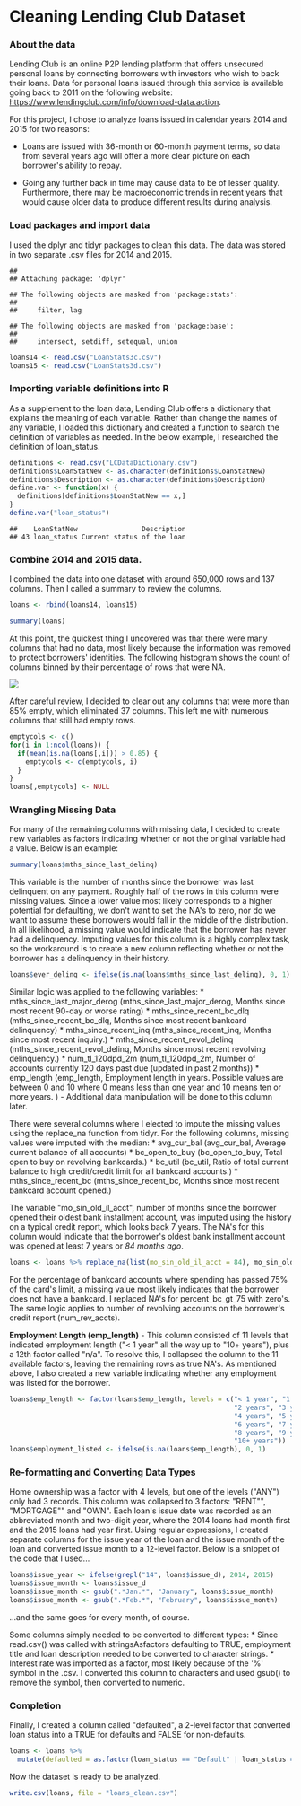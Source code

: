 Cleaning Lending Club Dataset
================

### About the data

Lending Club is an online P2P lending platform that offers unsecured personal loans by connecting borrowers with investors who wish to back their loans. Data for personal loans issued through this service is available going back to 2011 on the following website: <https://www.lendingclub.com/info/download-data.action>.

For this project, I chose to analyze loans issued in calendar years 2014 and 2015 for two reasons:

-   Loans are issued with 36-month or 60-month payment terms, so data from several years ago will offer a more clear picture on each borrower's ability to repay.

-   Going any further back in time may cause data to be of lesser quality. Furthermore, there may be macroeconomic trends in recent years that would cause older data to produce different results during analysis.

### Load packages and import data

I used the dplyr and tidyr packages to clean this data. The data was stored in two separate .csv files for 2014 and 2015.

    ## 
    ## Attaching package: 'dplyr'

    ## The following objects are masked from 'package:stats':
    ## 
    ##     filter, lag

    ## The following objects are masked from 'package:base':
    ## 
    ##     intersect, setdiff, setequal, union

``` r
loans14 <- read.csv("LoanStats3c.csv")
loans15 <- read.csv("LoanStats3d.csv")
```

### Importing variable definitions into R

As a supplement to the loan data, Lending Club offers a dictionary that explains the meaning of each variable. Rather than change the names of any variable, I loaded this dictionary and created a function to search the definition of variables as needed. In the below example, I researched the definition of loan\_status.

``` r
definitions <- read.csv("LCDataDictionary.csv")
definitions$LoanStatNew <- as.character(definitions$LoanStatNew)
definitions$Description <- as.character(definitions$Description)
define.var <- function(x) {
  definitions[definitions$LoanStatNew == x,]
}
define.var("loan_status")
```

    ##    LoanStatNew                Description
    ## 43 loan_status Current status of the loan

### Combine 2014 and 2015 data.

I combined the data into one dataset with around 650,000 rows and 137 columns. Then I called a summary to review the columns.

``` r
loans <- rbind(loans14, loans15)
```

``` r
summary(loans)
```

At this point, the quickest thing I uncovered was that there were many columns that had no data, most likely because the information was removed to protect borrowers' identities. The following histogram shows the count of columns binned by their percentage of rows that were NA.

![](Capstone_Data_Wrangling_files/figure-markdown_github-ascii_identifiers/unnamed-chunk-3-1.png)

After careful review, I decided to clear out any columns that were more than 85% empty, which eliminated 37 columns. This left me with numerous columns that still had empty rows.

``` r
emptycols <- c()
for(i in 1:ncol(loans)) {
  if(mean(is.na(loans[,i])) > 0.85) {
    emptycols <- c(emptycols, i)
  }
}
loans[,emptycols] <- NULL
```

### Wrangling Missing Data

For many of the remaining columns with missing data, I decided to create new variables as factors indicating whether or not the original variable had a value. Below is an example:

``` r
summary(loans$mths_since_last_delinq)
```

This variable is the number of months since the borrower was last delinquent on any payment. Roughly half of the rows in this column were missing values. Since a lower value most likely corresponds to a higher potential for defaulting, we don't want to set the NA's to zero, nor do we want to assume these borrowers would fall in the middle of the distribution. In all likelihood, a missing value would indicate that the borrower has never had a delinquency. Imputing values for this column is a highly complex task, so the workaround is to create a new column reflecting whether or not the borrower has a delinquency in their history.

``` r
loans$ever_delinq <- ifelse(is.na(loans$mths_since_last_delinq), 0, 1)
```

Similar logic was applied to the following variables: \* mths\_since\_last\_major\_derog (mths\_since\_last\_major\_derog, Months since most recent 90-day or worse rating) \* mths\_since\_recent\_bc\_dlq (mths\_since\_recent\_bc\_dlq, Months since most recent bankcard delinquency) \* mths\_since\_recent\_inq (mths\_since\_recent\_inq, Months since most recent inquiry.) \* mths\_since\_recent\_revol\_delinq (mths\_since\_recent\_revol\_delinq, Months since most recent revolving delinquency.) \* num\_tl\_120dpd\_2m (num\_tl\_120dpd\_2m, Number of accounts currently 120 days past due (updated in past 2 months)) \* emp\_length (emp\_length, Employment length in years. Possible values are between 0 and 10 where 0 means less than one year and 10 means ten or more years. ) - Additional data manipulation will be done to this column later.

There were several columns where I elected to impute the missing values using the replace\_na function from tidyr. For the following columns, missing values were imputed with the median: \* avg\_cur\_bal (avg\_cur\_bal, Average current balance of all accounts) \* bc\_open\_to\_buy (bc\_open\_to\_buy, Total open to buy on revolving bankcards.) \* bc\_util (bc\_util, Ratio of total current balance to high credit/credit limit for all bankcard accounts.) \* mths\_since\_recent\_bc (mths\_since\_recent\_bc, Months since most recent bankcard account opened.)

The variable "mo\_sin\_old\_il\_acct", number of months since the borrower opened their oldest bank installment account, was imputed using the history on a typical credit report, which looks back 7 years. The NA's for this column would indicate that the borrower's oldest bank installment account was opened at least 7 years or *84 months ago*.

``` r
loans <- loans %>% replace_na(list(mo_sin_old_il_acct = 84), mo_sin_old_il_acct)
```

For the percentage of bankcard accounts where spending has passed 75% of the card's limit, a missing value most likely indicates that the borrower does not have a bankcard. I replaced NA's for percent\_bc\_gt\_75 with zero's. The same logic applies to number of revolving accounts on the borrower's credit report (num\_rev\_accts).

**Employment Length (emp\_length)** - This column consisted of 11 levels that indicated employment length ("&lt; 1 year" all the way up to "10+ years"), plus a 12th factor called "n/a". To resolve this, I collapsed the column to the 11 available factors, leaving the remaining rows as true NA's. As mentioned above, I also created a new variable indicating whether any employment was listed for the borrower.

``` r
loans$emp_length <- factor(loans$emp_length, levels = c("< 1 year", "1 year",
                                                        "2 years", "3 years",
                                                        "4 years", "5 years",
                                                        "6 years", "7 years",
                                                        "8 years", "9 years",
                                                        "10+ years"))
loans$employment_listed <- ifelse(is.na(loans$emp_length), 0, 1)
```

### Re-formatting and Converting Data Types

Home ownership was a factor with 4 levels, but one of the levels ("ANY") only had 3 records. This column was collapsed to 3 factors: "RENT"", "MORTGAGE"" and "OWN". Each loan's issue date was recorded as an abbreviated month and two-digit year, where the 2014 loans had month first and the 2015 loans had year first. Using regular expressions, I created separate columns for the issue year of the loan and the issue month of the loan and converted issue month to a 12-level factor. Below is a snippet of the code that I used...

``` r
loans$issue_year <- ifelse(grepl("14", loans$issue_d), 2014, 2015)
loans$issue_month <- loans$issue_d
loans$issue_month <- gsub(".*Jan.*", "January", loans$issue_month)
loans$issue_month <- gsub(".*Feb.*", "February", loans$issue_month)
```

...and the same goes for every month, of course.

Some columns simply needed to be converted to different types: \* Since read.csv() was called with stringsAsfactors defaulting to TRUE, employment title and loan description needed to be converted to character strings. \* Interest rate was imported as a factor, most likely because of the '%' symbol in the .csv. I converted this column to characters and used gsub() to remove the symbol, then converted to numeric.

### Completion

Finally, I created a column called "defaulted", a 2-level factor that converted loan status into a TRUE for defaults and FALSE for non-defaults.

``` r
loans <- loans %>%
  mutate(defaulted = as.factor(loan_status == "Default" | loan_status == "Charged Off"))
```

Now the dataset is ready to be analyzed.

``` r
write.csv(loans, file = "loans_clean.csv")
```

